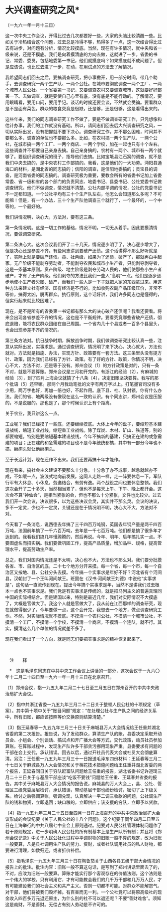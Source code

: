 # 大兴调查研究之风\*

（一九六一年一月十三日）

这一次中央工作会议，开得比过去几次都要好一些，大家的头脑比较清醒一些。比如关于冷热结合这个问题，过去总是冷得不够，热得多了一点，这一次结合得比过去有进步，对问题有分析，情况比较摸底。当然，现在有许多情况，就中央和省一级来说，还是不摸底。我们是向着摸清底的方向去做，这就进了一步。省委的书记、常委、委员，包括地委第一书记，他们就摸底吗？如果摸底就不成问题了。但是应该说，也比过去进了一步，在动，在用试点的方法去了解情况。

我希望同志们回去之后，要搞调查研究，把小事撇开，用一部分时间，带几个助手，去调查研究一两个生产队、一两个公社。在城市要彻底调查一两个工厂、一两个城市人民公社。一个省委第一书记，又要调查农村又要调查城市，这就要好好部署一下。去做调查，就是要使自己心里有底，没有底是不能行动的。了解情况，要用眼睛看，要用口问，要用手记。谈话的时候还要会谈，不然就会受骗。要看群众是不是面有菜色，群众的粮食究竟是很缺，还是够，还是很够，这是看得出来的。

这些年来，我们的同志调查研究工作不做了。要是不做调查研究工作，只凭想像和估计办事，我们的工作就没有基础。所以，请同志们回去后大兴调查研究之风，一切从实际出发，没有把握就不要下决心。调查研究工作，并不那么困难，时间并不要那么多，调查的单位也不要那么多。比如，在农村搞一两个生产队、一两个公社，在城市搞一两个工厂、一两个商店、一两个学校，加在一起也只有十个左右。这些调查并不都要自己亲身去搞。自己亲身搞的，农村有一两个、城市有一两个就够了。要组织调查研究的班子，指导他们去搞。比如宝坻县江石窝的调查，就不是我们中央去搞的，是中央农村工作部搞的。我看，这是他们的一大功劳。沔阳县通海口的材料，是湖北省的同志搞的；信阳的调查，是信阳地委搞的；灵宝县的调查，是河南省委的同志搞的。调查研究极为重要，要教会所有的省委书记加上省委常委、省一级和省的各个部门的负责同志、地委书记、县委书记、公社党委书记做调查研究。他们不做调查，情况就不清楚。公社内部平调的情况，公社的党委书记不一定都知道。一个公社平均有三十个生产队左右，他怎么会知道那么多呢？不可能嘛！但是，有一个办法，三十个生产队他调查三个就行了，一个最坏的，一个中等的，一个最好的。

我们讲情况明，决心大，方法对，要有这三条。

第一条情况明。这是一切工作的基础，情况不明，一切无从着手。因此要摸清情况，要做调查研究。

第二条决心大。这次会议我们开了二十几天，情况逐步明了了，决心逐步增大了，但是决心还是参差不齐。有些同志讲到要破产还债。这个话讲得不那么好听就是了，实际上就是要破产还债。县、社两级，如果为了还债，破产了，那就再白手起家。无产阶级不能剥夺劳动者，不能剥夺农民和城市小生产者，只能剥夺剥夺者，这是一条基本原则。资产阶级、地主阶级是剥夺劳动人民的，他们使那些小生产者破产，才有了无产阶级。他们剥夺的方法比我们一些人“高明”一点。他们是逐步逐步地使小生产者欠账、破产，而我们一些人是一下子就把人家的东西拿过来。用这种方法来建立社有经济、国有经济是不行的。比如收购农副产品压级压价，非常不等价，搞得太凶，脱离群众。执行原则，这个话好讲，我们许多同志也是懂得的，但实行起来就比较困难了。

现在，是不是所有的省委第一书记都有那么大的决心破产还债呢？我看还要看。将来会出现各省参差不齐的情况，这也是不平衡规律。要看究竟哪些省破产还债，彻底退赔，能将农民群众团结在自己周围。一个省内几十个县或者一百多个县里头，也会出现参差不齐的情况的。

第三条方法对。抗日战争时期，解放战争时期，我们做调查研究比较认真一些，注意从实际出发，实事求是。通过调查研究，情况明了来下决心，决心就大，方法也就对。方法就是措施、办法，实现方针、政策要有一套方法。这三条里头没有提方针、政策，因为我们已经有了方针、政策。有了好的方针、政策，你情况不明，决心不大，方法不对，还是等于没有。郑州会议〔1〕的方针政策是对的，只有一条不对，就是不要算账。郑州会议是三月初开完的。有浙江的经验〔2〕，有麻城的经验〔3〕，到了四月上海会议就搞了十八条〔4〕，决定旧账坚决要算。我写的那个批语〔5〕还早嘛。那两个月我动笔批的文字有两万字以上。打笔墨官司没有多少用，两万字也好，再加一倍也好，不起作用。底下县、社、队封锁，你有什么办法。我们的省、地两级没有像现在这么一致的认识。有个同志讲，郑州会议是压服的，不是说服的。那也是了，那个时候认识上有个距离。

关于农业，我只讲这么一点。

工业呢？我们已经摸了一些底，还要继续摸底。大体上今年的盘子，要缩短基本建设战线，缩短工业战线，缩短重工业战线。除了煤炭、木材、矿山、铁道等，别的都要缩短。特别是要缩短基本建设战线，今年不搞新的基建，只搞正在建的或急需建的项目；正在建的和急需建的项目也不是今年统统都搞，其中有一部分今年也不搞，癞痢头就让他癞痢头。

至于长远计划，现在还作不出来。我们还要再搞十年才能作。

现在看来，搞社会主义建设不要那么十分急。十分急了办不成事，越急就越办不成，不如缓一点，波浪式地向前发展。这同人走路一样，走一阵要休息一下。军队行军有大休息、小休息，劳逸结合，有劳有逸。两个战役之间也要休息整顿。我们这次会开了二十多天，当然相当累了，但也不是每天上午、下午、晚上都开会。这次会不算“神仙会”，是相当紧张的会，但也不那么十分紧张，文件也比较少。过去我们开一次会议，决议很多，以为这些决议会灵，其实并不那么灵。会议的决议，多不一定灵，少也不一定灵，关键还是在于情况明不明，决心大不大，方法对不对。

今天看了一条消息，说西德去年搞了三千四百万吨钢，英国去年钢产量是两千四百万吨，法国前年搞了一千六百万吨，去年是一千七百万吨。他们都是搞了很多年才达到的。我看我们搞几年慢腾腾的，然后再说。今年、明年、后年搞扎实一点。不要图虚名而招实祸。我们要做巩固工作，提高产品质量，增加品种、规格，提高管理水平，提高劳动生产率。

总之，我们对国内情况还是不太明，决心也不大，方法也不那么对。我们要分批摸各省、市、自治区的底，二十七个地方分开来摸。每一个省，每一个市，每一个自治区又按地、县、公社分头去摸。今年搞一个实事求是年好不好？河北省有个河间县，汉朝封了一个王叫河间献王。班固在《汉书·河间献王刘德》中说他“实事求是”，这句话一直流传到现在。提出今年搞个实事求是年，当然不是讲我们过去根本一点也不实事求是。我们党是有实事求是传统的，就是把马列主义的普遍真理同中国的实际相结合。但是建国以来，特别是最近几年，我们对实际情况不大摸底了，大概是官做大了。我这个人就是官做大了，我从前在江西那样的调查研究，现在就做得很少了。今年要做一点，这个会开完，我想去一个地方，做点调查研究工作。不然，对实际情况就不摸底。不摸清一个农村公社，不摸清一个城市公社，不摸清一个工厂，不摸清一个学校，不摸清一个商店，不摸清一个连队，就不行。其实，摸清这么几个单位的情况就差不多了。

现在我们看出了一个方向，就是同志们要把实事求是的精神恢复起来了。

　　

　注　　释　

　\*　这是毛泽东同志在中共中央工作会议上讲话的一部分，这次会议于一九六〇年十二月二十四日至一九六一年一月十三日在北京召开。

〔1〕郑州会议，指一九五九年二月二十七日至三月五日在郑州召开的中共中央政治局扩大会议。

〔2〕指中共浙江省委一九五九年三月二十二日关于整顿人民公社的十项规定（草案）。其中第十项中关于“账目问题”规定：“在处理公社与生产队之间的经济关系中，所有旧账，都应该按照等价交换原则结算清楚。”

〔3〕指王延春等一九五九年三月三十日关于麻城县万人大会情况给王任重并湖北省委的第二次报告。报告说，为了发动群众，算清生产队的账，县委决定采取开动员会、小组会、个别谈话、搞试点和开广播大会等方式，交代政策，动员社员参加算账。在算账过程中，发现生产队许多干部贪污挪用现象严重。县委要求有问题的干部在会上交代，承认错误。回去以后，通过开社员代表大会或社员大会彻底算清。另注：王任重一九五九年三月三十一日报送毛泽东四份材料：王延春等三月二十七日关于麻城县万人大会情况和关于棉花技术措施问题给王任重并湖北省委的两个报告，王延春同日关于穷队赶富队问题给王任重的报告，湖北省委书记许道琦三月二十三日关于与基层干部座谈“吃饭不要钱”问题给王任重、王延春并省委的报告。其中关于麻城县万人大会情况的报告说，麻城县的万人大会上，县、公社、管理区三级党委层层检讨，承认错误，带动基层干部也纷纷检讨，密切了上下级关系。检讨之后强调算账，强调兑现，认真解决一平二调三收款的问题，公社调生产队的钱和物资，立即退回；缺口粮的，立即供应；该支援的穷队，立即予以贷款。

〔4〕指一九五九年三月二十五日至四月一日在上海召开的中共中央政治局扩大会议形成的会议纪要《关于人民公社的十八个问题》。这个纪要于同年四月二日至五日在上海举行的中共八届七中全会上原则通过。纪要对人民公社管理体制问题作了若干原则规定，进一步明确人民公社的所有制基本上是生产队所有制；并且将《郑州会议记录》中关于人民公社化过程中平调财物的旧账一般不算的规定，改为旧账一般要算，凡是县社调用生产队的劳力、资财，或者社队调用社员的私人财物，都要进行清理，如数归还，或者折价补偿。

〔5〕指毛泽东一九五九年三月三十日在陶鲁笳关于山西各县五级干部大会情况的报告上的批注。批注内容：旧账一般不算这句话，是写到了郑州讲话里面去了的，不对，应改为旧账一般要算。算账才能实行那个客观存在的价值法则。这个法则是一个伟大的学校，只有利用它，才有可能教会我们的几千万干部和几万万人民，才有可能建设我们的社会主义和共产主义。否则一切都不可能。对群众不能解怨气。对干部，他们将被我们毁坏掉。有百害而无一利。一个公社竟可以将原高级社的现金收入四百多万元退还原主，为什么别的社不可以退还呢？不要“善财难舍”。须知这是劫财，不是善财。无偿占有别人劳动是不许可的。
